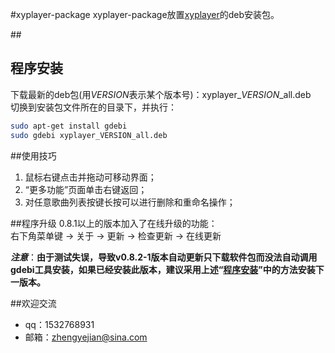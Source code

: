 #xyplayer-package
xyplayer-package放置[xyplayer](https://github.com/Zheng-Yejian/xyplayer)的deb安装包。  

##<h2 name="installation">程序安装</h2>
下载最新的deb包(用*VERSION*表示某个版本号)：xyplayer_*VERSION*_all.deb  
切换到安装包文件所在的目录下，并执行：

```bash
sudo apt-get install gdebi
sudo gdebi xyplayer_VERSION_all.deb
```

##使用技巧
1. 鼠标右键点击并拖动可移动界面； 
2. “更多功能”页面单击右键返回；
3. 对任意歌曲列表按键长按可以进行删除和重命名操作；

##程序升级
0.8.1以上的版本加入了在线升级的功能：  
右下角菜单键 -> 关于 -> 更新 -> 检查更新 -> 在线更新  
  
***注意***：**由于测试失误，导致v0.8.2-1版本自动更新只下载软件包而没法自动调用gdebi工具安装，如果已经安装此版本，建议采用上述“[程序安装](#installation)”中的方法安装下一版本。**

##欢迎交流
+ qq：1532768931
+ 邮箱：<zhengyejian@sina.com>
